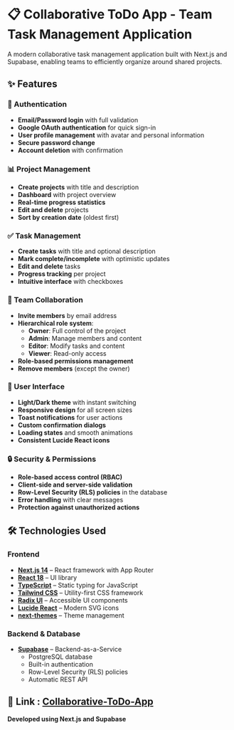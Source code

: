 # 📋 Collaborative ToDo App - Team Task Management Application

A modern collaborative task management application built with Next.js and Supabase, enabling teams to efficiently organize around shared projects.

## ✨ Features

### 🔐 Authentication
- **Email/Password login** with full validation
- **Google OAuth authentication** for quick sign-in
- **User profile management** with avatar and personal information
- **Secure password change**
- **Account deletion** with confirmation

### 📊 Project Management
- **Create projects** with title and description
- **Dashboard** with project overview
- **Real-time progress statistics**
- **Edit and delete** projects
- **Sort by creation date** (oldest first)

### ✅ Task Management
- **Create tasks** with title and optional description
- **Mark complete/incomplete** with optimistic updates
- **Edit and delete** tasks
- **Progress tracking** per project
- **Intuitive interface** with checkboxes

### 👥 Team Collaboration
- **Invite members** by email address
- **Hierarchical role system**:
  - **Owner**: Full control of the project
  - **Admin**: Manage members and content
  - **Editor**: Modify tasks and content
  - **Viewer**: Read-only access
- **Role-based permissions management**
- **Remove members** (except the owner)

### 🎨 User Interface
- **Light/Dark theme** with instant switching
- **Responsive design** for all screen sizes
- **Toast notifications** for user actions
- **Custom confirmation dialogs**
- **Loading states** and smooth animations
- **Consistent Lucide React icons**

### 🔒 Security & Permissions
- **Role-based access control (RBAC)**
- **Client-side and server-side validation**
- **Row-Level Security (RLS) policies** in the database
- **Error handling** with clear messages
- **Protection against unauthorized actions**

## 🛠️ Technologies Used

### Frontend
- **[Next.js 14](https://nextjs.org/)** – React framework with App Router
- **[React 18](https://react.dev/)** – UI library
- **[TypeScript](https://www.typescriptlang.org/)** – Static typing for JavaScript
- **[Tailwind CSS](https://tailwindcss.com/)** – Utility-first CSS framework
- **[Radix UI](https://www.radix-ui.com/)** – Accessible UI components
- **[Lucide React](https://lucide.dev/)** – Modern SVG icons
- **[next-themes](https://github.com/pacocoursey/next-themes)** – Theme management

### Backend & Database
- **[Supabase](https://supabase.com/)** – Backend-as-a-Service
  - PostgreSQL database
  - Built-in authentication
  - Row-Level Security (RLS) policies
  - Automatic REST API

## 🔗 Link : [Collaborative-ToDo-App](v0-collaborative-todo-app-flame.vercel.app)

**Developed using Next.js and Supabase**
